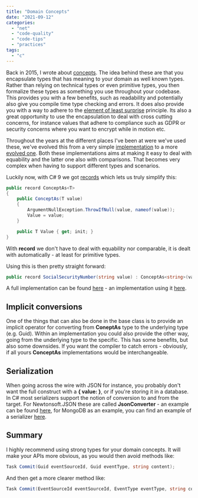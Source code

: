 ```yaml
---
title: "Domain Concepts"
date: "2021-09-12"
categories: 
  - "net"
  - "code-quality"
  - "code-tips"
  - "practices"
tags: 
  - "c"
---
```


Back in 2015, I wrote about [concepts](https://www.ingebrigtsen.info/2015/02/03/concepts-and-more/). The idea behind these are that you encapsulate types that has meaning to your domain as well known types. Rather than relying on technical types or even primitive types, you then formalize these types as something you use throughout your codebase. This provides you with a few benefits, such as readability and potentially also give you compile time type checking and errors. It does also provide you with a way to adhere to the [element of least surprise](https://en.wikipedia.org/wiki/Principle_of_least_astonishment) principle. Its also a great opportunity to use the encapsulation to deal with cross cutting concerns, for instance values that adhere to compliance such as GDPR or security concerns where you want to encrypt while in motion etc.

Throughout the years at the different places I've been at were we've used these, we've evolved this from a very simple [implementation](https://github.com/einari/Bifrost/blob/master/Source/Bifrost/Concepts/ConceptAs.cs) to a more [evolved one](https://github.com/einari/DotNET.Fundamentals/blob/master/Source/Concepts/ConceptAs.cs). Both these implementations aims at making it easy to deal with equability and the latter one also with comparisons. That becomes very complex when having to support different types and scenarios.

Luckily now, with C# 9 we got [records](https://docs.microsoft.com/en-us/dotnet/csharp/language-reference/builtin-types/record) which lets us truly simplify this:

```csharp
public record ConceptAs<T>
{
    public ConceptAs(T value)
    {
        ArgumentNullException.ThrowIfNull(value, nameof(value));
        Value = value;
    }

    public T Value { get; init; }
}
```

With **record** we don't have to deal with equability nor comparable, it is dealt with automatically - at least for primitive types.

Using this is then pretty straight forward:

```csharp
public record SocialSecurityNumber(string value) : ConceptAs<string>(value);
```

A full implementation can be found [here](https://github.com/Cratis/cratis/blob/main/Source/Fundamentals/Concepts/ConceptAs.cs) - an implementation using it [here](https://github.com/Cratis/cratis/blob/main/Source/Kernel/Events.Store/EventLogId.cs).

## Implicit conversions

One of the things that can also be done in the base class is to provide an implicit operator for converting from **ConeptAs** type to the underlying type (e.g. Guid). Within an implementation you could also provide the other way, going from the underlying type to the specific. This has some benefits, but also some downsides. If you want the compiler to catch errors - obviously, if all yours **ConceptAs<Guid>** implementations would be interchangeable.

## Serialization

When going across the wire with JSON for instance, you probably don't want the full construct with a **{ value: <actual value> }**, or if you're storing it in a database. In C# most serializers support the notion of conversion to and from the target. For Newtonsoft.JSON these are called **JsonConverter** - an example can be found [here](https://github.com/einari/DotNET.Fundamentals/blob/master/Source/Concepts.Serialization.Json/ConceptConverter.cs), for MongoDB as an example, you can find an example of a serializer [here](https://github.com/Cratis/cratis/blob/main/Source/Fundamentals/MongoDB/ConceptSerializer.cs).

## Summary

I highly recommend using strong types for your domain concepts. It will make your APIs more obvious, as you would then avoid methods like:

```csharp
Task Commit(Guid eventSourceId, Guid eventType, string content);
```

And then get a more clearer method like:

```csharp
Task Commit(EventSourceId eventSourceId, EventType eventType, string content);
```
